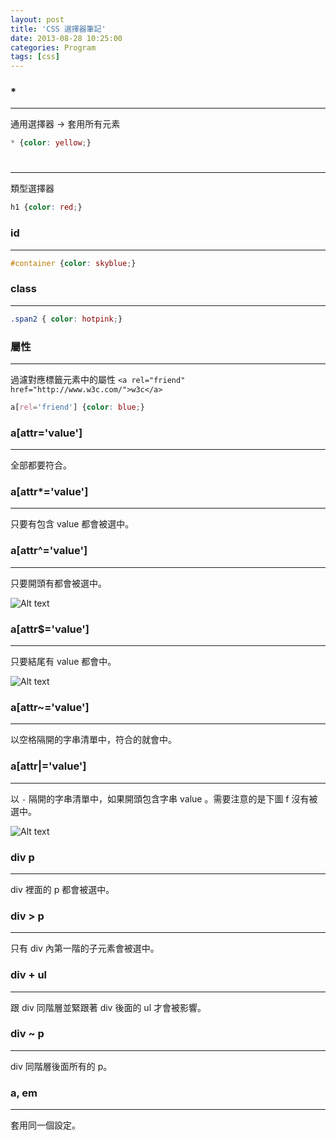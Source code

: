 ```yaml
---
layout: post
title: 'CSS 選擇器筆記'
date: 2013-08-28 10:25:00
categories: Program
tags: [css]
---
```


### *
---
通用選擇器 -> 套用所有元素

~~~css
* {color: yellow;}
~~~

<!--more-->

### <h1>
---
類型選擇器

~~~css
h1 {color: red;}
~~~

### id
---

~~~css
#container {color: skyblue;}
~~~

### class
---

~~~css
.span2 { color: hotpink;}
~~~

### 屬性
---
過濾對應標籤元素中的屬性 `<a rel="friend" href="http://www.w3c.com/">w3c</a>`

~~~css
a[rel='friend'] {color: blue;}
~~~   

### a[attr='value']
---

全部都要符合。

### a[attr*='value']
---

只要有包含 value 都會被選中。

### a[attr^='value']
---
只要開頭有都會被選中。

![Alt text](http://i.imgur.com/k1AvINu.png)

### a[attr$='value']
---

只要結尾有 value 都會中。

![Alt text](http://i.imgur.com/eMLGRE9.png)

### a[attr~='value']
---
以空格隔開的字串清單中，符合的就會中。

### a[attr|='value']
---
以 `-` 隔開的字串清單中，如果開頭包含字串 value 。需要注意的是下圖 f 沒有被選中。

![Alt text](http://i.imgur.com/MmzbsSb.png)

### div p
---
div 裡面的 p 都會被選中。

### div > p
---
只有 div 內第一階的子元素會被選中。

### div + ul
---
跟 div 同階層並緊跟著 div 後面的 ul 才會被影響。

### div ~ p
---
div 同階層後面所有的 p。

### a, em
---
套用同一個設定。
